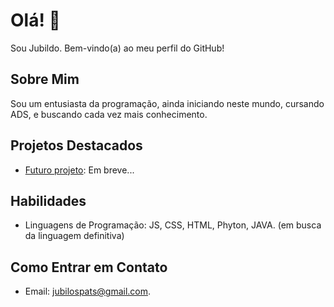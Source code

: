 # Olá! 👋

Sou Jubildo. Bem-vindo(a) ao meu perfil do GitHub!

## Sobre Mim

Sou um entusiasta da programação, ainda iniciando neste mundo, cursando ADS, e buscando cada vez mais conhecimento.

## Projetos Destacados

- [Futuro projeto](link-para-o-projeto): Em breve...

## Habilidades

- Linguagens de Programação: JS, CSS, HTML, Phyton, JAVA. (em busca da linguagem definitiva)

## Como Entrar em Contato

- Email: jubilospats@gmail.com.
